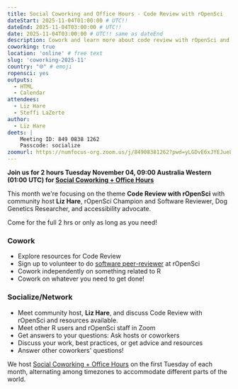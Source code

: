 ```yaml
---
title: Social Coworking and Office Hours - Code Review with rOpenSci
dateStart: 2025-11-04T01:00:00 # UTC!!
dateEnd: 2025-11-04T03:00:00 # UTC!!
date: 2025-11-04T03:00:00 # UTC!! same as dateEnd
description: Cowork and learn more about code review with rOpenSci and all the resources available.
coworking: true
location: 'online' # free text
slug: 'coworking-2025-11'
country: "🌐" # emoji
ropensci: yes
outputs:
  - HTML
  - Calendar
attendees:
  - Liz Hare
  - Steffi LaZerte
author:
  - Liz Hare
deets: |
    Meeting ID: 849 0838 1262
    Passcode: socialize
zoomurl: https://numfocus-org.zoom.us/j/84908381262?pwd=yLGDvE6xJYEJueL0bjxyup0JOU3CbL.1
---
```


**Join us for 2 hours Tuesday November 04, 09:00 Australia Western (01:00 UTC) for
[Social Coworking + Office Hours](/blog/2023/06/21/coworking/)**

This month we're focusing on the theme **Code Review with rOpenSci**
with community host **Liz Hare**, rOpenSci Champion and Software Reviewer, 
Dog Genetics Researcher, and accessibility advocate.

Come for the full 2 hrs or only as long as you need!

### Cowork

- Explore resources for Code Review
- Sign up to volunteer to do [software peer-reviewer](https://airtable.com/app8dssb6a7PG6Vwj/shrnfDI2S9uuyxtDw) at rOpenSci
- Cowork independently on something related to R
- Cowork on whatever you need to get done!

### Socialize/Network

- Meet community host, **Liz Hare**, and discuss Code Review with rOpenSci and resources available.
- Meet other R users and rOpenSci staff in Zoom
- Get answers to your questions: Ask hosts or coworkers
- Discuss your work, best practices, or get advice and resources
- Answer other coworkers' questions!

We host [Social Coworking + Office Hours](/blog/2023/06/21/coworking/)
on the first Tuesday of each month, alternating among timezones to
accommodate different parts of the world.
